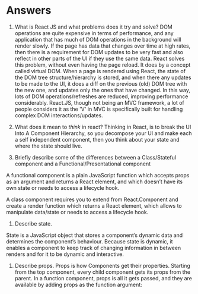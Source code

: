 # Answers

1.  What is React JS and what problems does it try and solve?
DOM operations are quite expensive in terms of performance, and any application that has much of DOM operations in the background will render slowly. If the page has data that changes over time at high rates, then there is a requirement for DOM updates to be very fast and also reflect in other parts of the UI if they use the same data.
React solves this problem, without even having the page reload. It does by a concept called virtual DOM. When a page is rendered using React, the state of the DOM tree structure/hierarchy is stored, and when there any updates to be made to the UI, it does a diff on the previous (old) DOM tree with the new one, and updates only the ones that have changed. In this way, lots of DOM operations/refreshes are reduced, improving performance considerably.
React.JS, though not being an MVC framework, a lot of people considers it as the 'V' in MVC is specifically built for handling complex DOM interactions/updates.

1.  What does it mean to _think_ in react?
Thinking in React, is to break the UI Into A Component Hierarchy, so you decompose your UI and make each a self independent component, then you  think about your state and where the state should live.



1.  Briefly describe some of the differences between a Class/Stateful component and a Functional/Presentational component 

A functional component is a plain JavaScript function which accepts props as an argument and returns a React element, and which doesn’t have its own state or needs to access a lifecycle hook.

A class component requires you to extend from React.Component and create a render function which returns a React element, which allows to manipulate data/state or needs to access a lifecycle hook.

1.  Describe state.

State is a JavaScript object that stores a component’s dynamic data and determines the component’s behaviour. Because state is dynamic, it enables a component to keep track of changing information in between renders and for it to be dynamic and interactive.

1.  Describe props.
Props is how Components get their properties. Starting from the top component, every child component gets its props from the parent. In a function component, props is all it gets passed, and they are available by adding props as the function argument:
